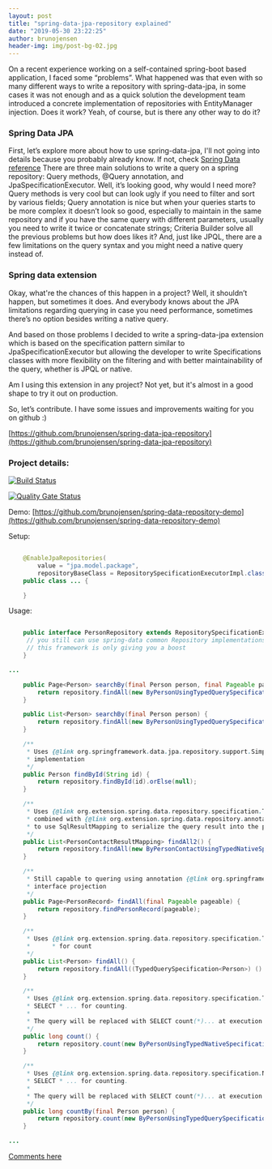 ```yaml
---
layout: post
title: "spring-data-jpa-repository explained"
date: "2019-05-30 23:22:25"
author: brunojensen
header-img: img/post-bg-02.jpg
---
```


On a recent experience working on a self-contained spring-boot based application, I faced some “problems”. What happened was that even with so many different ways to write a repository with spring-data-jpa, in some cases it was not enough and as a quick solution the development team introduced a concrete implementation of repositories with EntityManager injection. Does it work? Yeah, of course, but is there any other way to do it?

### Spring Data JPA

First, let’s explore more about how to use spring-data-jpa, I'll not going into details because you probably already know. If not, check [Spring Data reference](https://docs.spring.io/spring-data/jpa/docs/2.1.8.RELEASE/reference/html) There are three main solutions to write a query on a spring repository: Query methods, @Query annotation, and JpaSpecificationExecutor. Well, it’s looking good, why would I need more?
Query methods is very cool but can look ugly if you need to filter and sort by various fields; Query annotation is nice but when your queries starts to be more complex it doesn’t look so good, especially to maintain in the same repository and if you have the same query with different parameters, usually you need to write it twice or concatenate strings; Criteria Builder solve all the previous problems but how does likes it? And, just like JPQL, there are a few limitations on the query syntax and you might need a native query instead of.

### Spring data extension

Okay, what're the chances of this happen in a project? Well, it shouldn’t happen, but sometimes it does. And everybody knows about the JPA limitations regarding querying in case you need performance, sometimes there’s no option besides writing a native query.

And based on those problems I decided to write a spring-data-jpa extension which is based on the specification pattern similar to JpaSpecificationExecutor but allowing the developer to write Specifications classes with more flexibility on the filtering and with better maintainability of the query, whether is JPQL or native.

Am I using this extension in any project? Not yet, but it's almost in a good shape to try it out on production.

So, let’s contribute. I have some issues and improvements waiting for you on github :)

[https://github.com/brunojensen/spring-data-jpa-repository](https://github.com/brunojensen/spring-data-jpa-repository)

<h3>Project details: </h3>

[![Build Status](https://travis-ci.org/brunojensen/spring-data-jpa-repository.svg?branch=master)](https://travis-ci.org/brunojensen/spring-data-jpa-repository)

[![Quality Gate Status](https://sonarcloud.io/api/project_badges/measure?project=spring.data.repository%3Aspring-data-jpa-repository&metric=alert_status)](https://sonarcloud.io/dashboard?id=spring.data.repository%3Aspring-data-jpa-repository)

Demo:
[https://github.com/brunojensen/spring-data-repository-demo](https://github.com/brunojensen/spring-data-repository-demo)

Setup:

```java

    @EnableJpaRepositories(
        value = "jpa.model.package",
        repositoryBaseClass = RepositorySpecificationExecutorImpl.class)
    public class ... {

    }

```

Usage:

```java

    public interface PersonRepository extends RepositorySpecificationExecutor<Person, String> {
     // you still can use spring-data common Repository implementations
     // this framework is only giving you a boost
    }

```

```java
...

    public Page<Person> searchBy(final Person person, final Pageable pageable) {
        return repository.findAll(new ByPersonUsingTypedQuerySpecification(person), pageable);
    }

    public List<Person> searchBy(final Person person) {
        return repository.findAll(new ByPersonUsingTypedQuerySpecification(person));
    }

    /**
     * Uses {@link org.springframework.data.jpa.repository.support.SimpleJpaRepository}
     * implementation
     */
    public Person findById(String id) {
        return repository.findById(id).orElse(null);
    }

    /**
     * Uses {@link org.extension.spring.data.repository.specification.TypedNativeQuerySpecification}
     * combined with {@link org.extension.spring.data.repository.annotations.TypedAsSqlResultSetMapping}
     * to use SqlResultMapping to serialize the query result into the pre-defined object.
     */
    public List<PersonContactResultMapping> findAll2() {
        return repository.findAll(new ByPersonContactUsingTypedNativeSpecification(), PersonContactResultMapping.class);
    }

    /**
     * Still capable to quering using annotation {@link org.springframework.data.jpa.repository.Query} and
     * interface projection
     */
    public Page<PersonRecord> findAll(final Pageable pageable) {
        return repository.findPersonRecord(pageable);
    }

    /**
     * Uses {@link org.extension.spring.data.repository.specification.TypedNativeQuerySpecification}
     *      * for count
     */
    public List<Person> findAll() {
        return repository.findAll((TypedQuerySpecification<Person>) () -> "SELECT * FROM Person");
    }

    /**
     * Uses {@link org.extension.spring.data.repository.specification.TypedNativeQuerySpecification} with
     * SELECT * ... for counting.
     *
     * The query will be replaced with SELECT count(*)... at execution time.
     */
    public long count() {
        return repository.count(new ByPersonUsingTypedNativeSpecification());
    }

    /**
     * Uses {@link org.extension.spring.data.repository.specification.NativeQuerySpecification} with
     * SELECT * ... for counting.
     *
     * The query will be replaced with SELECT count(*)... at execution time.
     */
    public long countBy(final Person person) {
        return repository.count(new ByPersonUsingTypedQuerySpecification(person);
    }

...

```

[Comments here](https://github.com/brunojensen/brunojensen.github.com/issues)
